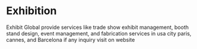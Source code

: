 # Exhibition
Exhibit Global provide services like trade show exhibit management, booth stand design, event management, and fabrication services in usa city paris, cannes, and Barcelona if any inquiry visit on website
